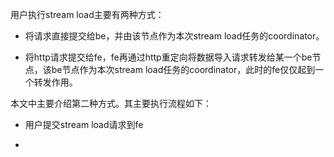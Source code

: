 
用户执行stream load主要有两种方式：

- 将请求直接提交给be，并由该节点作为本次stream load任务的coordinator。

- 将http请求提交给fe，fe再通过http重定向将数据导入请求转发给某一个be节点，该be节点作为本次stream load任务的coordinator，此时的fe仅仅起到一个转发作用。

本文中主要介绍第二种方式。其主要执行流程如下：

- 用户提交stream load请求到fe

- 
